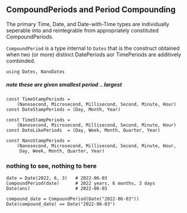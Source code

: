 ## CompoundPeriods and Period Compounding

The primary Time, Date, and Date-with-Time types are
individually seperable into and reintegrable from
appropriately constituted CompoundPeriods.

`CompoundPeriod` is a type internal to `Dates` that
is the construct obtained when two (or more)
distinct DatePeriods aor TimePeriods are
additively combinded.

```
using Dates, NanoDates
```
##### note these are given smallest period .. largest
```
const TimeStampPeriods = 
    (Nanosecond, Microsecond, Millisecond, Second, Minute, Hour)
const DateStampPeriods = (Day, Month, Year)

const TimeStampPeriods = 
    (Nanosecond, Microsecond, Millisecond, Second, Minute, Hour)
const DateLikePeriods  = (Day, Week, Month, Quarter, Year)

const NanoStampPeriods =
    (Nanosecond, Microsecond, Millisecond, Second, Minute, Hour,
     Day, Week, Month, Quarter, Year)
```
### nothing to see, nothing to here
```
date = Date(2022, 6, 3)   # 2022-06-03  
CompoundPeriod(date)      # 2022 years, 6 months, 3 days
Date(ans)                 # 2022-06-03

compound_date = CompoundPeriod(Date("2022-06-03"))
Date(compound_date) == Date("2022-06-03")
```
